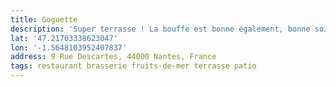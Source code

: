```yaml
---
title: Goguette
description: 'Super terrasse ! La bouffe est bonne également, bonne soirée ! '
lat: '47.21703338623047'
lon: '-1.5648103952407837'
address: 9 Rue Descartes, 44000 Nantes, France
tags: restaurant brasserie fruits-de-mer terrasse patio
---
```

